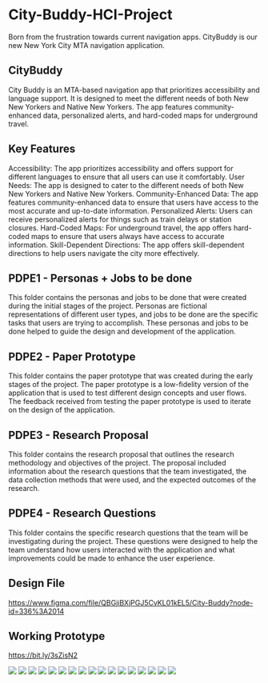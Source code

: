 # City-Buddy-HCI-Project
Born from the frustration towards current navigation apps. CityBuddy is our new New York City MTA navigation application.

## CityBuddy
City Buddy is an MTA-based navigation app that prioritizes accessibility and language support. It is designed to meet the different needs of both New New Yorkers and Native New Yorkers. The app features community-enhanced data, personalized alerts, and hard-coded maps for underground travel.

## Key Features
Accessibility: The app prioritizes accessibility and offers support for different languages to ensure that all users can use it comfortably.
User Needs: The app is designed to cater to the different needs of both New New Yorkers and Native New Yorkers. Community-Enhanced Data: The app features community-enhanced data to ensure that users have access to the most accurate and up-to-date information.
Personalized Alerts: Users can receive personalized alerts for things such as train delays or station closures.
Hard-Coded Maps: For underground travel, the app offers hard-coded maps to ensure that users always have access to accurate information.
Skill-Dependent Directions: The app offers skill-dependent directions to help users navigate the city more effectively.

## PDPE1 - Personas + Jobs to be done
This folder contains the personas and jobs to be done that were created during the initial stages of the project. Personas are fictional representations of different user types, and jobs to be done are the specific tasks that users are trying to accomplish. These personas and jobs to be done helped to guide the design and development of the application.

## PDPE2 - Paper Prototype
This folder contains the paper prototype that was created during the early stages of the project. The paper prototype is a low-fidelity version of the application that is used to test different design concepts and user flows. The feedback received from testing the paper prototype is used to iterate on the design of the application.

## PDPE3 - Research Proposal
This folder contains the research proposal that outlines the research methodology and objectives of the project. The proposal included information about the research questions that the team investigated, the data collection methods that were used, and the expected outcomes of the research.

## PDPE4 - Research Questions
This folder contains the specific research questions that the team will be investigating during the project. These questions were designed to help the team understand how users interacted with the application and what improvements could be made to enhance the user experience.

## Design File
https://www.figma.com/file/QBGjiBXjPGJ5CvKL01kEL5/City-Buddy?node-id=336%3A2014

## Working Prototype
https://bit.ly/3sZisN2

<img src="/images/CityBuddy Presentation1024_1.jpg" />
<img src="/images/CityBuddy Presentation1024_2.jpg" />
<img src="/images/CityBuddy Presentation1024_3.jpg" />
<img src="/images/CityBuddy Presentation1024_4.jpg" />
<img src="/images/CityBuddy Presentation1024_5.jpg" />
<img src="/images/CityBuddy Presentation1024_6.jpg" />
<img src="/images/CityBuddy Presentation1024_7.jpg" />
<img src="/images/CityBuddy Presentation1024_8.jpg" />
<img src="/images/CityBuddy Presentation1024_9.jpg" />
<img src="/images/CityBuddy Presentation1024_10.jpg" />
<img src="/images/CityBuddy Presentation1024_11.jpg" />
<img src="/images/CityBuddy Presentation1024_12.jpg" />
<img src="/images/CityBuddy Presentation1024_13.jpg" />
<img src="/images/CityBuddy Presentation1024_14.jpg" />
<img src="/images/CityBuddy Presentation1024_15.jpg" />
<img src="/images/CityBuddy Presentation1024_16.jpg" />
<img src="/images/CityBuddy Presentation1024_17.jpg" />


